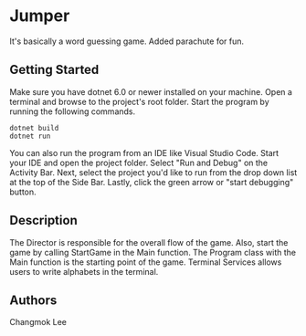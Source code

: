 ﻿# Jumper

It's basically a word guessing game. Added parachute for fun.

## Getting Started
Make sure you have dotnet 6.0 or newer installed on your machine. Open 
a terminal and browse to the project's root folder. Start the program 
by running the following commands.
```
dotnet build
dotnet run 
```
You can also run the program from an IDE like Visual Studio Code. 
Start your IDE and open the project folder. Select "Run and Debug" on 
the Activity Bar. Next, select the project you'd like to run from the 
drop down list at the top of the Side Bar. Lastly, click the green 
arrow or "start debugging" button.

## Description

The Director is responsible for the overall flow of the game. 
Also, start the game by calling StartGame in the Main function.
The Program class with the Main function is the starting point of the game.
Terminal Services allows users to write alphabets in the terminal.

## Authors

Changmok Lee
